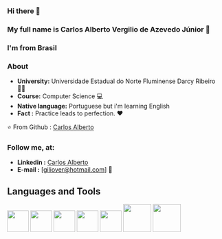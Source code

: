 ### Hi there 👋


### My full name is Carlos Alberto Vergilio de Azevedo Júnior 💖
### I'm from Brasil 


### About

-  **University:** Universidade Estadual do Norte Fluminense Darcy Ribeiro 🧘‍♀️ 
-  **Course:** Computer Science 💻
-  **Native language:** Portuguese but i'm learning English 
-  **Fact :** Practice leads to perfection. :heart:


⭐️ From
  Github : [Carlos Alberto](https://github.com/giliover) 
  
  ### Follow me, at:
  
 - **Linkedin :** [Carlos Alberto](https://www.linkedin.com/in/gilioverr) 
 - **E-mail :** [giliover@hotmail.com] 💖


## Languages and Tools 

<p align="left">
  <img src="https://media3.giphy.com/media/kdFc8fubgS31b8DsVu/giphy.webp" width="50">
  <img src="https://media3.giphy.com/media/ln7z2eWriiQAllfVcn/200w.webp" width="50">
  <img src="https://i.giphy.com/media/IdyAQJVN2kVPNUrojM/200.webp" width="50">
  <img src="https://media.giphy.com/media/KzJkzjggfGN5Py6nkT/giphy.gif" width="50">
  <img src="https://media.giphy.com/media/4fTlkeFYy9z17PG2lj/giphy.gif" width="50">
  <img src="https://media.giphy.com/media/2L9pc5lWdH0040aaW6/giphy.gif" width="65">
  <img src="https://media.giphy.com/media/enF8vwzq7MbFFti2k7/giphy.gif" width="65">  
  
 
</p>
